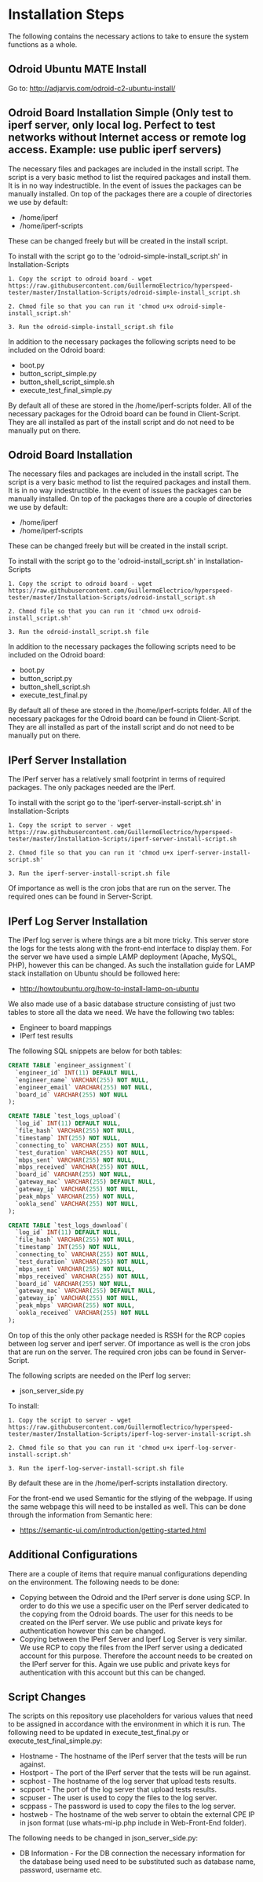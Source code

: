 # Installation Steps
The following contains the necessary actions to take to ensure the system functions as a whole.

## Odroid Ubuntu MATE Install

Go to:
http://adjarvis.com/odroid-c2-ubuntu-install/

## Odroid Board Installation Simple (Only test to iperf server, only local log. Perfect to test networks without Internet access or remote log access. Example: use public iperf servers)
The necessary files and packages are included in the install script. The script is a very basic method to list the required packages and install them. It is in no way indestructible. In the event of issues the packages can be manually installed. On top of the packages there are a couple of directories we use by default:

* /home/iperf
* /home/iperf-scripts

These can be changed freely but will be created in the install script.

To install with the script go to the 'odroid-simple-install_script.sh' in Installation-Scripts

	1. Copy the script to odroid board - wget https://raw.githubusercontent.com/GuillermoElectrico/hyperspeed-tester/master/Installation-Scripts/odroid-simple-install_script.sh

	2. Chmod file so that you can run it 'chmod u+x odroid-simple-install_script.sh'

	3. Run the odroid-simple-install_script.sh file
	
In addition to the necessary packages the following scripts need to be included on the Odroid board:

* boot.py
* button_script_simple.py
* button_shell_script_simple.sh
* execute_test_final_simple.py

By default all of these are stored in the /home/iperf-scripts folder. All of the necessary packages for the Odroid board can be found in Client-Script. They are all installed as part of the install script and do not need to be manually put on there.

## Odroid Board Installation
The necessary files and packages are included in the install script. The script is a very basic method to list the required packages and install them. It is in no way indestructible. In the event of issues the packages can be manually installed. On top of the packages there are a couple of directories we use by default:

* /home/iperf
* /home/iperf-scripts

These can be changed freely but will be created in the install script.

To install with the script go to the 'odroid-install_script.sh' in Installation-Scripts

	1. Copy the script to odroid board - wget https://raw.githubusercontent.com/GuillermoElectrico/hyperspeed-tester/master/Installation-Scripts/odroid-install_script.sh

	2. Chmod file so that you can run it 'chmod u+x odroid-install_script.sh'

	3. Run the odroid-install_script.sh file
	
In addition to the necessary packages the following scripts need to be included on the Odroid board:

* boot.py
* button_script.py
* button_shell_script.sh
* execute_test_final.py

By default all of these are stored in the /home/iperf-scripts folder. All of the necessary packages for the Odroid board can be found in Client-Script. They are all installed as part of the install script and do not need to be manually put on there.

## IPerf Server Installation 
The IPerf server has a relatively small footprint in terms of required packages. The only packages needed are the IPerf.

To install with the script go to the 'iperf-server-install-script.sh' in Installation-Scripts

	1. Copy the script to server - wget https://raw.githubusercontent.com/GuillermoElectrico/hyperspeed-tester/master/Installation-Scripts/iperf-server-install-script.sh

	2. Chmod file so that you can run it 'chmod u+x iperf-server-install-script.sh'

	3. Run the iperf-server-install-script.sh file 
	
Of importance as well is the cron jobs that are run on the server. The required ones can be found in Server-Script.
	
## IPerf Log Server Installation
The IPerf log server is where things are a bit more tricky. This server store the logs for the tests along with the front-end interface to display them. For the server we have used a simple LAMP deployment (Apache, MySQL, PHP), however this can be changed. As such the installation guide for LAMP stack installation on Ubuntu should be followed here:

* http://howtoubuntu.org/how-to-install-lamp-on-ubuntu

We also made use of a basic database structure consisting of just two tables to store all the data we need. We have the following two tables:

* Engineer to board mappings
* IPerf test results

The following SQL snippets are below for both tables:

```SQL
CREATE TABLE `engineer_assignment`(
  `engineer_id` INT(11) DEFAULT NULL,
  `engineer_name` VARCHAR(255) NOT NULL,
  `engineer_email` VARCHAR(255) NOT NULL,
  `board_id` VARCHAR(255) NOT NULL
);
```
```SQL
CREATE TABLE `test_logs_upload`(
  `log_id` INT(11) DEFAULT NULL,
  `file_hash` VARCHAR(255) NOT NULL,
  `timestamp` INT(255) NOT NULL,
  `connecting_to` VARCHAR(255) NOT NULL,
  `test_duration` VARCHAR(255) NOT NULL,
  `mbps_sent` VARCHAR(255) NOT NULL,
  `mbps_received` VARCHAR(255) NOT NULL,
  `board_id` VARCHAR(255) NOT NULL,
  `gateway_mac` VARCHAR(255) DEFAULT NULL,
  `gateway_ip` VARCHAR(255) NOT NULL,
  `peak_mbps` VARCHAR(255) NOT NULL,
  `ookla_send` VARCHAR(255) NOT NULL,
);
```

```SQL
CREATE TABLE `test_logs_download`(
  `log_id` INT(11) DEFAULT NULL,
  `file_hash` VARCHAR(255) NOT NULL,
  `timestamp` INT(255) NOT NULL,
  `connecting_to` VARCHAR(255) NOT NULL,
  `test_duration` VARCHAR(255) NOT NULL,
  `mbps_sent` VARCHAR(255) NOT NULL,
  `mbps_received` VARCHAR(255) NOT NULL,
  `board_id` VARCHAR(255) NOT NULL,
  `gateway_mac` VARCHAR(255) DEFAULT NULL,
  `gateway_ip` VARCHAR(255) NOT NULL,
  `peak_mbps` VARCHAR(255) NOT NULL,
  `ookla_received` VARCHAR(255) NOT NULL
);
```

On top of this the only other package needed is RSSH for the RCP copies between log server and iperf server. Of importance as well is the cron jobs that are run on the server. The required cron jobs can be found in Server-Script.

The following scripts are needed on the IPerf log server:

* json_server_side.py

To install: 

	1. Copy the script to server - wget https://raw.githubusercontent.com/GuillermoElectrico/hyperspeed-tester/master/Installation-Scripts/iperf-log-server-install-script.sh

	2. Chmod file so that you can run it 'chmod u+x iperf-log-server-install-script.sh'

	3. Run the iperf-log-server-install-script.sh file 


By default these are in the /home/iperf-scripts installation directory.

For the front-end we used Semantic for the stlying of the webpage. If using the same webpage this will need to be installed as well. This can be done through the information from Semantic here:

* https://semantic-ui.com/introduction/getting-started.html

## Additional Configurations
There are a couple of items that require manual configurations depending on the environment. The following needs to be done:

* Copying between the Odroid and the IPerf server is done using SCP. In order to do this we use a specific user on the IPerf server dedicated to the copying from the Odroid boards. The user for this needs to be created on the IPerf server. We use public and private keys for authentication however this can be changed.
* Copying between the IPerf Server and Iperf Log Server is very similar. We use RCP to copy the files from the IPerf server using a dedicated account for this purpose. Therefore the account needs to be created on the IPerf server for this. Again we use public and private keys for authentication with this account but this can be changed.

## Script Changes
The scripts on this repository use placeholders for various values that need to be assigned in accordance with the environment in which it is run. The following need to be updated in execute_test_final.py or execute_test_final_simple.py:

* Hostname - The hostname of the IPerf server that the tests will be run against.
* Hostport - The port of the IPerf server that the tests will be run against.
* scphost - The hostname of the log server that upload tests results.
* scpport - The port of the log server that upload tests results.
* scpuser - The user is used to copy the files to the log server.
* scppass - The password is used to copy the files to the log server.
* hostweb - The hostname of the web server to obtain the external CPE IP in json format (use whats-mi-ip.php include in Web-Front-End folder).

The following needs to be changed in json_server_side.py:

* DB Information - For the DB connection the necessary information for the database being used need to be substituted such as database name, password, username etc.

